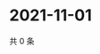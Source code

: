 # 2021-11-01

共 0 条

<!-- BEGIN WEIBO -->
<!-- 最后更新时间 Mon Nov 01 2021 00:21:13 GMT+0800 (China Standard Time) -->

<!-- END WEIBO -->
